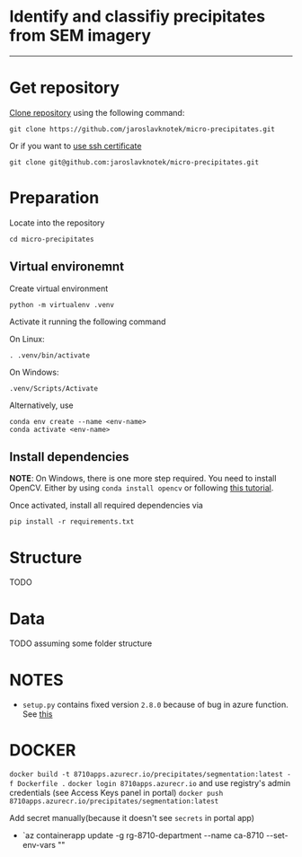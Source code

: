 # Identify and classifiy precipitates from SEM imagery
 ---


# Get repository

[Clone repository](https://git-scm.com/docs/git-clone) using the following command:

```
git clone https://github.com/jaroslavknotek/micro-precipitates.git
```

Or if you want to [use ssh certificate](https://linuxkamarada.com/en/2019/07/14/using-git-with-ssh-keys/#.ZCQJppixXmE)

```
git clone git@github.com:jaroslavknotek/micro-precipitates.git 
```

# Preparation

Locate into the repository

```
cd micro-precipitates
```

## Virtual environemnt

Create virtual environment 
```
python -m virtualenv .venv
```

Activate it running the following command

On Linux:
```
. .venv/bin/activate
```
On Windows:

```
.venv/Scripts/Activate
```

Alternatively, use
```
conda env create --name <env-name> 
conda activate <env-name>
```

## Install dependencies

**NOTE**: On Windows, there is one more step required. You need to install OpenCV. Either by using `conda install opencv` or following [this tutorial](https://docs.opencv.org/4.x/d3/d52/tutorial_windows_install.html).

Once activated, install all required dependencies via

```
pip install -r requirements.txt
```

# Structure

TODO

# Data

TODO assuming some folder structure

# NOTES

- `setup.py` contains fixed version `2.8.0` because of bug in azure function. See [this](https://stackoverflow.com/questions/73696134/azure-how-to-deploy-a-functions-app-with-tensorflow/73704428#73704428)

# DOCKER

`docker build -t 8710apps.azurecr.io/precipitates/segmentation:latest -f Dockerfile .`
`docker login 8710apps.azurecr.io` and use registry's admin credentials (see Access Keys panel in portal)
`docker push 8710apps.azurecr.io/precipitates/segmentation:latest`

Add secret manually(because it doesn't see `secrets` in portal app)
- `az containerapp update -g rg-8710-department --name ca-8710 --set-env-vars "<connection string>"
